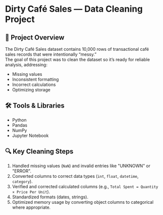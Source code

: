 # Dirty Café Sales — Data Cleaning Project

## 📌 Project Overview
The Dirty Café Sales dataset contains 10,000 rows of transactional café sales records that were intentionally “messy.”  
The goal of this project was to clean the dataset so it’s ready for reliable analysis, addressing:
- Missing values
- Inconsistent formatting
- Incorrect calculations
- Optimizing storage

## 🛠 Tools & Libraries
- Python
- Pandas
- NumPy
- Jupyter Notebook

## 🔍 Key Cleaning Steps
1. Handled missing values (`NaN`) and invalid entries like "UNKNOWN" or "ERROR".  
2. Converted columns to correct data types (`int`, `float`, `datetime`, `category`).  
3. Verified and corrected calculated columns (e.g., `Total Spent = Quantity × Price Per Unit`).  
4. Standardized formats (dates, strings).  
5. Optimized memory usage by converting object columns to categorical where appropriate.  


